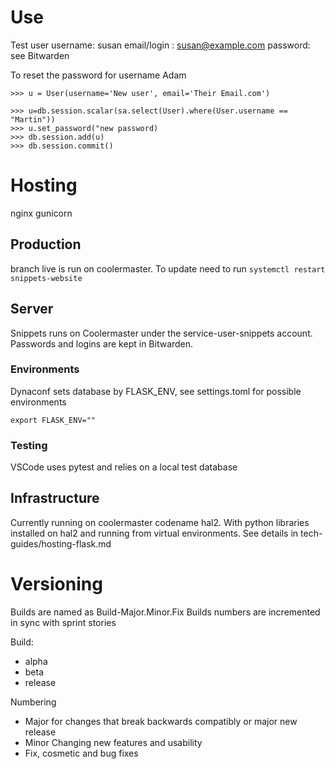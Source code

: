 # Use

Test user
username: susan
email/login : susan@example.com
password: see Bitwarden

To reset the password for username Adam

```
>>> u = User(username='New user', email='Their Email.com')

>>> u=db.session.scalar(sa.select(User).where(User.username == "Martin"))
>>> u.set_password("new password)
>>> db.session.add(u)
>>> db.session.commit()
```


# Hosting

nginx
gunicorn

## Production 
branch live is run on coolermaster. 
To update need to run ```systemctl restart snippets-website```

## Server
Snippets runs on Coolermaster under the service-user-snippets account. Passwords and logins are kept in Bitwarden. 

### Environments
Dynaconf sets database by FLASK_ENV, see settings.toml for possible environments

```
export FLASK_ENV=""
```
### Testing

VSCode uses pytest and relies on a local test database


## Infrastructure
Currently running on coolermaster codename hal2.
With python libraries installed on hal2 and running from virtual environments. See details in tech-guides/hosting-flask.md

# Versioning <not being used>

Builds are named as Build-Major.Minor.Fix
Builds numbers are incremented in sync with sprint stories

Build:
* alpha
* beta
* release

Numbering
* Major for changes that break backwards compatibly or major new release
* Minor Changing new features and usability
* Fix, cosmetic and bug fixes
